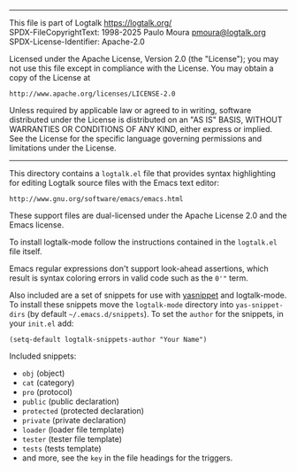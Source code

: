 ________________________________________________________________________

This file is part of Logtalk <https://logtalk.org/>  
SPDX-FileCopyrightText: 1998-2025 Paulo Moura <pmoura@logtalk.org>  
SPDX-License-Identifier: Apache-2.0

Licensed under the Apache License, Version 2.0 (the "License");
you may not use this file except in compliance with the License.
You may obtain a copy of the License at

    http://www.apache.org/licenses/LICENSE-2.0

Unless required by applicable law or agreed to in writing, software
distributed under the License is distributed on an "AS IS" BASIS,
WITHOUT WARRANTIES OR CONDITIONS OF ANY KIND, either express or implied.
See the License for the specific language governing permissions and
limitations under the License.
________________________________________________________________________


This directory contains a `logtalk.el` file that provides syntax
highlighting for editing Logtalk source files with the Emacs text
editor:

	http://www.gnu.org/software/emacs/emacs.html

These support files are dual-licensed under the Apache License 2.0 and the
Emacs license.

To install logtalk-mode follow the instructions contained in the `logtalk.el` file itself.

Emacs regular expressions don't support look-ahead assertions, which
result is syntax coloring errors in valid code such as the `0'"` term.

Also included are a set of snippets for use with
[yasnippet](https://github.com/joaotavora/yasnippet) and logtalk-mode. To
install these snippets move the `logtalk-mode` directory into `yas-snippet-dirs`
(by default `~/.emacs.d/snippets`).  To set the `author` for the snippets, in
your `init.el` add:

```
(setq-default logtalk-snippets-author "Your Name")
```

Included snippets:
- `obj` (object)
- `cat` (category)
- `pro` (protocol)
- `public` (public declaration)
- `protected` (protected declaration)
- `private` (private declaration)
- `loader` (loader file template)
- `tester` (tester file template)
- `tests` (tests template)
- and more, see the `key` in the file headings for the triggers.
